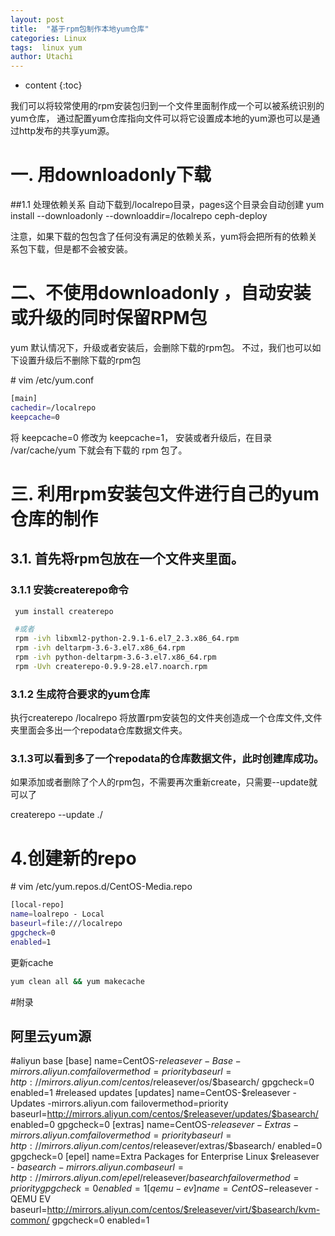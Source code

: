 ```yaml
---
layout: post
title:  "基于rpm包制作本地yum仓库"
categories: Linux
tags:  linux yum 
author: Utachi
---
```


* content
{:toc}

我们可以将较常使用的rpm安装包归到一个文件里面制作成一个可以被系统识别的yum仓库，
通过配置yum仓库指向文件可以将它设置成本地的yum源也可以是通过http发布的共享yum源。

# 一. 用downloadonly下载
##1.1  处理依赖关系
自动下载到/localrepo目录，pages这个目录会自动创建
yum install --downloadonly --downloaddir=/localrepo  ceph-deploy

注意，如果下载的包包含了任何没有满足的依赖关系，yum将会把所有的依赖关系包下载，但是都不会被安装。


# 二、不使用downloadonly ，自动安装或升级的同时保留RPM包
yum 默认情况下，升级或者安装后，会删除下载的rpm包。
不过，我们也可以如下设置升级后不删除下载的rpm包

\# vim /etc/yum.conf

```bash
[main]
cachedir=/localrepo
keepcache=0
```
将 keepcache=0 修改为 keepcache=1， 安装或者升级后，在目录 /var/cache/yum 下就会有下载的 rpm 包了。






# 三. 利用rpm安装包文件进行自己的yum仓库的制作

## 3.1. 首先将rpm包放在一个文件夹里面。

### 3.1.1 安装createrepo命令
```bash
 yum install createrepo

 #或者
 rpm -ivh libxml2-python-2.9.1-6.el7_2.3.x86_64.rpm 
 rpm -ivh deltarpm-3.6-3.el7.x86_64.rpm 
 rpm -ivh python-deltarpm-3.6-3.el7.x86_64.rpm 
 rpm -Uvh createrepo-0.9.9-28.el7.noarch.rpm 
```
### 3.1.2 生成符合要求的yum仓库
执行createrepo /localrepo 
将放置rpm安装包的文件夹创造成一个仓库文件,文件夹里面会多出一个repodata仓库数据文件夹。


### 3.1.3可以看到多了一个repodata的仓库数据文件，此时创建库成功。


如果添加或者删除了个人的rpm包，不需要再次重新create，只需要--update就可以了

createrepo --update  ./

# 4.创建新的repo

\# vim /etc/yum.repos.d/CentOS-Media.repo

````bash
[local-repo]
name=loalrepo - Local
baseurl=file:///localrepo
gpgcheck=0
enabled=1
````
更新cache
````bash
yum clean all && yum makecache
````
#附录
## 阿里云yum源

#aliyun base
[base]
name=CentOS-$releasever - Base - mirrors.aliyun.com
failovermethod=priority
baseurl=http://mirrors.aliyun.com/centos/$releasever/os/$basearch/
gpgcheck=0
enabled=1
#released updates
[updates]
name=CentOS-$releasever - Updates -mirrors.aliyun.com
failovermethod=priority
baseurl=http://mirrors.aliyun.com/centos/$releasever/updates/$basearch/
enabled=0
gpgcheck=0
[extras]
name=CentOS-$releasever - Extras - mirrors.aliyun.com
failovermethod=priority
baseurl=http://mirrors.aliyun.com/centos/$releasever/extras/$basearch/
enabled=0
gpgcheck=0
[epel]
name=Extra Packages for Enterprise Linux $releasever - $basearch - mirrors.aliyun.com
baseurl=http://mirrors.aliyun.com/epel/$releasever/$basearch
failovermethod=priority
gpgcheck=0
enabled=1
[qemu-ev]
name=CentOS-$releasever - QEMU EV
baseurl=http://mirrors.aliyun.com/centos/$releasever/virt/$basearch/kvm-common/
gpgcheck=0
enabled=1
